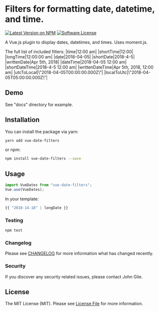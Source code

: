 # Filters for formatting date, datetime, and time.

[![Latest Version on NPM](https://img.shields.io/npm/v/package_name.svg?style=flat-square)](https://npmjs.com/package/vue-date-filters)
[![Software License](https://img.shields.io/badge/license-MIT-brightgreen.svg?style=flat-square)](LICENSE.md)

A Vue.js plugin to display dates, datetimes, and times.  Uses moment.js.

The full list of included filters:
|time|12:00 am|
|shortTime|12:00|
|longTime|12:00:00 am|
|date|2018-04-05|
|shortDate|2018-4-5|
|writtenDate|Apr 5th, 2018|
|dateTime|2018-04-05 12:00 am|
|shortDateTime|2018-4-5 12:00 am|
|writtenDateTime|Apr 5th, 2018, 12:00 am|
|utcToLocal|\\"2018-04-05T00:00:00.000Z\\"|
|localToUtc|\\"2018-04-05T05:00:00.000Z\\"|

## Demo

See "docs" directory for example.

## Installation

You can install the package via yarn:

```bash
yarn add vue-date-filters
```
or npm:

```bash
npm install vue-date-filters --save
```


## Usage

```js
import VueDates from "vue-date-filters";
Vue.use(VueDates);
```

In your template:
```js
{{ "2018-14-18" | longDate }}

```

### Testing

```bash
npm test
```

### Changelog

Please see [CHANGELOG](CHANGELOG.md) for more information what has changed recently.

### Security

If you discover any security related issues, please contact John Gile.

## License

The MIT License (MIT). Please see [License File](LICENSE.md) for more information.